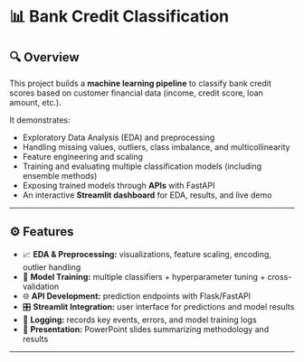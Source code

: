 # 📊 Bank Credit Classification  

## 🔍 Overview  
This project builds a **machine learning pipeline** to classify bank credit scores based on customer financial data (income, credit score, loan amount, etc.).  

It demonstrates:  
- Exploratory Data Analysis (EDA) and preprocessing  
- Handling missing values, outliers, class imbalance, and multicollinearity  
- Feature engineering and scaling  
- Training and evaluating multiple classification models (including ensemble methods)  
- Exposing trained models through **APIs** with FastAPI
- An interactive **Streamlit dashboard** for EDA, results, and live demo   

---

## ⚙️ Features  
- 📈 **EDA & Preprocessing:** visualizations, feature scaling, encoding, outlier handling  
- 🧩 **Model Training:** multiple classifiers + hyperparameter tuning + cross-validation  
- 🌐 **API Development:** prediction endpoints with Flask/FastAPI  
- 🎛️ **Streamlit Integration:** user interface for predictions and model results  
- 📝 **Logging:** records key events, errors, and model training logs  
- 📑 **Presentation:** PowerPoint slides summarizing methodology and results  

---



